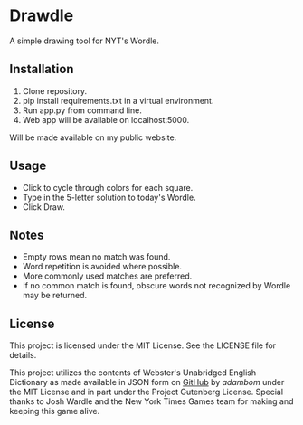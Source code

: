 # Drawdle

A simple drawing tool for NYT's Wordle.

## Installation

1. Clone repository.
2. pip install requirements.txt in a virtual environment.
3. Run app.py from command line.
4. Web app will be available on localhost:5000.

Will be made available on my public website.

## Usage

* Click to cycle through colors for each square.
* Type in the 5-letter solution to today's Wordle.
* Click Draw.

## Notes

* Empty rows mean no match was found.
* Word repetition is avoided where possible.
* More commonly used matches are preferred.
* If no common match is found, obscure words not recognized by Wordle may be returned.

## License

This project is licensed under the MIT License. See the LICENSE file for details.

This project utilizes the contents of Webster's Unabridged English Dictionary as made available in JSON form on [GitHub](https://github.com/adambom/dictionary) by *adambom* under the MIT License and in part under the Project Gutenberg License. Special thanks to Josh Wardle and the New York Times Games team for making and keeping this game alive.

